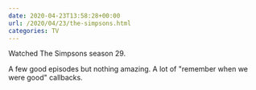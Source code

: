 ```yaml
---
date: 2020-04-23T13:58:28+00:00
url: /2020/04/23/the-simpsons.html
categories: TV
---
```

Watched The Simpsons season 29.

A few good episodes but nothing amazing. A lot of "remember when we were good" callbacks.


